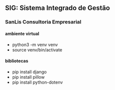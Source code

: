 ## SIG: Sistema Integrado de Gestão
### SanLis Consultoria Empresarial


#### ambiente virtual
- python3 -m venv venv
- source venv/bin/activate

#### bibliotecas
- pip install django
- pip install pillow
- pip install python-dotenv

